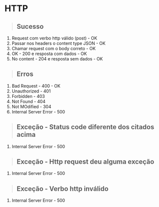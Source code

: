 # HTTP

> ## Sucesso

1. Request com verbo http válido (post) - OK
2. Passar nos headers o content type JSON - OK
3. Chamar request com o body correto - OK
4. OK - 200 e resposta com dados - OK
5. No content - 204 e resposta sem dados - OK

> ## Erros

1. Bad Request - 400 - OK
2. Unauthorized - 401
3. Forbidden - 403
4. Not Found - 404
5. Not MOdified - 304
6. Internal Server Error - 500

> ## Exceção - Status code diferente dos citados acima

1. Internal Server Error - 500

> ## Exceção - Http request deu alguma exceção

1. Internal Server Error - 500

> ## Exceção - Verbo http inválido

1. Internal Server Error - 500
